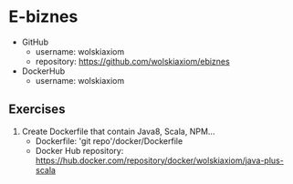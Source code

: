 # E-biznes 
* GitHub
  * username: wolskiaxiom
  * repository: https://github.com/wolskiaxiom/ebiznes
* DockerHub
  * username: wolskiaxiom


## Exercises
1. Create Dockerfile that contain Java8, Scala, NPM...
    *  Dockerfile: 'git repo'/docker/Dockerfile
    *  Docker Hub repository: https://hub.docker.com/repository/docker/wolskiaxiom/java-plus-scala
